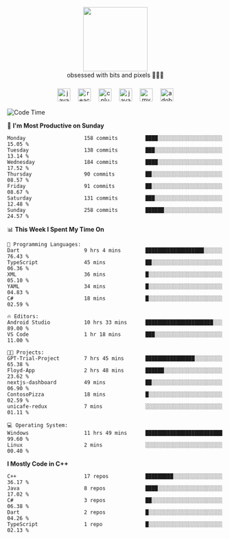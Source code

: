 


  <div align="center">
    
   <img src = "https://i.postimg.cc/W1R4TF4j/d6kpuve-c97567cf-518b-4b86-a271-5c89d88d22f7.gif"  width=150px height=150px />
 </div>

<div align="center">
  obsessed with bits and pixels 🧑‍💻🎨
</div>

  ###
<div align="center">
 <img src="https://cdn.jsdelivr.net/gh/devicons/devicon/icons/javascript/javascript-original.svg" height="30" alt="javascript logo"  />
  <img width="10" />
  <img src="https://cdn.jsdelivr.net/gh/devicons/devicon/icons/react/react-original.svg" height="30" alt="react logo"  />
  <img width="10" />
   <!--<img src="https://cdn.jsdelivr.net/gh/devicons/devicon/icons/nodejs/nodejs-original.svg" height="30" alt="nodejs logo"  />
  <img width="10" />
 <img src="https://cdn.jsdelivr.net/gh/devicons/devicon/icons/flutter/flutter-original.svg" height="30" alt="flutter logo"  />
 <img width="10" />-->
  <img src="https://cdn.jsdelivr.net/gh/devicons/devicon/icons/cplusplus/cplusplus-original.svg" height="30" alt="cpluplus logo"  />
  <img width="10" />
  <img src="https://cdn.jsdelivr.net/gh/devicons/devicon/icons/java/java-original.svg" height="30" alt="java logo"  />
  <img width="10" />
  <img src="https://skillicons.dev/icons?i=mysql" height="30" alt="mysql logo"  />
  <img width="10" />
  <img src="https://skillicons.dev/icons?i=pr" height="30" alt="adobepremierepro logo"  />
</div>

<!--START_SECTION:waka-->
![Code Time](http://img.shields.io/badge/Code%20Time-281%20hrs%2043%20mins-blue)

📅 **I'm Most Productive on Sunday** 

```text
Monday                   158 commits         ████░░░░░░░░░░░░░░░░░░░░░   15.05 % 
Tuesday                  138 commits         ███░░░░░░░░░░░░░░░░░░░░░░   13.14 % 
Wednesday                184 commits         ████░░░░░░░░░░░░░░░░░░░░░   17.52 % 
Thursday                 90 commits          ██░░░░░░░░░░░░░░░░░░░░░░░   08.57 % 
Friday                   91 commits          ██░░░░░░░░░░░░░░░░░░░░░░░   08.67 % 
Saturday                 131 commits         ███░░░░░░░░░░░░░░░░░░░░░░   12.48 % 
Sunday                   258 commits         ██████░░░░░░░░░░░░░░░░░░░   24.57 % 
```


📊 **This Week I Spent My Time On** 

```text
💬 Programming Languages: 
Dart                     9 hrs 4 mins        ███████████████████░░░░░░   76.43 % 
TypeScript               45 mins             ██░░░░░░░░░░░░░░░░░░░░░░░   06.36 % 
XML                      36 mins             █░░░░░░░░░░░░░░░░░░░░░░░░   05.10 % 
YAML                     34 mins             █░░░░░░░░░░░░░░░░░░░░░░░░   04.83 % 
C#                       18 mins             █░░░░░░░░░░░░░░░░░░░░░░░░   02.59 % 

🔥 Editors: 
Android Studio           10 hrs 33 mins      ██████████████████████░░░   89.00 % 
VS Code                  1 hr 18 mins        ███░░░░░░░░░░░░░░░░░░░░░░   11.00 % 

🐱‍💻 Projects: 
GPT-Trial-Project        7 hrs 45 mins       ████████████████░░░░░░░░░   65.38 % 
Floyd-App                2 hrs 48 mins       ██████░░░░░░░░░░░░░░░░░░░   23.62 % 
nextjs-dashboard         49 mins             ██░░░░░░░░░░░░░░░░░░░░░░░   06.90 % 
ContosoPizza             18 mins             █░░░░░░░░░░░░░░░░░░░░░░░░   02.59 % 
unicafe-redux            7 mins              ░░░░░░░░░░░░░░░░░░░░░░░░░   01.11 % 

💻 Operating System: 
Windows                  11 hrs 49 mins      █████████████████████████   99.60 % 
Linux                    2 mins              ░░░░░░░░░░░░░░░░░░░░░░░░░   00.40 % 
```

**I Mostly Code in C++** 

```text
C++                      17 repos            █████████░░░░░░░░░░░░░░░░   36.17 % 
Java                     8 repos             ████░░░░░░░░░░░░░░░░░░░░░   17.02 % 
C#                       3 repos             ██░░░░░░░░░░░░░░░░░░░░░░░   06.38 % 
Dart                     2 repos             █░░░░░░░░░░░░░░░░░░░░░░░░   04.26 % 
TypeScript               1 repo              █░░░░░░░░░░░░░░░░░░░░░░░░   02.13 % 
```




<!--END_SECTION:waka-->
